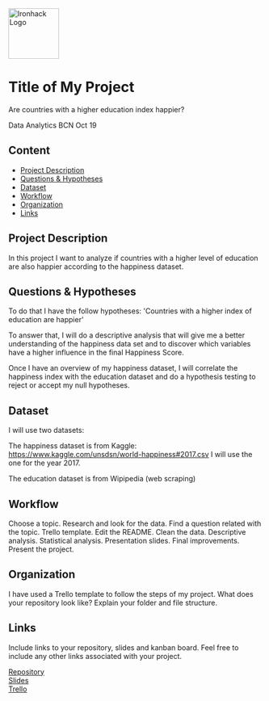 <img src="https://bit.ly/2VnXWr2" alt="Ironhack Logo" width="100"/>

# Title of My Project
Are countries with a higher education index happier?

Data Analytics BCN Oct 19

## Content
- [Project Description](#project-description)
- [Questions & Hypotheses](#questions-hypotheses)
- [Dataset](#dataset)
- [Workflow](#workflow)
- [Organization](#organization)
- [Links](#links)

## Project Description

In this project I want to analyze if countries with a higher level of education are also happier according to the happiness dataset.

## Questions & Hypotheses

To do that I have the follow hypotheses: 'Countries with a higher index of education are happier'

To answer that, I will do a descriptive analysis that will give me a better understanding of the happiness data set and to discover which variables have a higher influence in the final Happiness Score.

Once I have an overview of my happiness dataset, I will correlate the happiness index with the education dataset and do a hypothesis testing to reject or accept my null hypotheses.

## Dataset
I will use two datasets:

The happiness dataset is from Kaggle: https://www.kaggle.com/unsdsn/world-happiness#2017.csv
I will use the one for the year 2017.

The education dataset is from Wipipedia (web scraping)

## Workflow

Choose a topic.
Research and look for the data.
Find a question related with the topic.
Trello template.
Edit the README.
Clean the data.
Descriptive analysis.
Statistical analysis.
Presentation slides.
Final improvements.
Present the project.

## Organization
I have used a Trello template to follow the steps of my project.
What does your repository look like? Explain your folder and file structure.

## Links
Include links to your repository, slides and kanban board. Feel free to include any other links associated with your project.

[Repository](https://github.com/estefaniaespinar/Project-Week-5-Your-Own-Project)  
[Slides](https://slides.com/)  
[Trello](https://trello.com/b/e8V9h388/happiness-project-4)  
